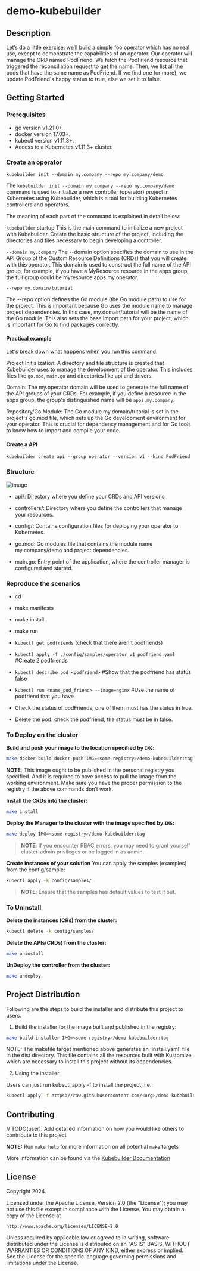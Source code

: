 # demo-kubebuilder

## Description
Let’s do a little exercise: we’ll build a simple foo operator which has no real use, except to demonstrate the capabilities of an operator.
Our operator will manage the CRD named PodFriend. We fetch the PodFriend resource that triggered the reconciliation request to get the name. Then, we list all the pods that have the same name as PodFriend. If we find one (or more), we update PodFriend's happy status to true, else we set it to false.

## Getting Started

### Prerequisites
- go version v1.21.0+
- docker version 17.03+.
- kubectl version v1.11.3+.
- Access to a Kubernetes v1.11.3+ cluster.

### Create an operator
`kubebuilder init --domain my.company --repo my.company/demo`

The `kubebuilder init --domain my.company --repo my.company/demo` command is used to initialize a new controller (operator) project in Kubernetes using Kubebuilder, which is a tool for building Kubernetes controllers and operators.

The meaning of each part of the command is explained in detail below:

`kubebuilder` startup
This is the main command to initialize a new project with Kubebuilder. Create the basic structure of the project, including the directories and files necessary to begin developing a controller.

`--domain my.company`
The --domain option specifies the domain to use in the API Group of the Custom Resource Definitions (CRDs) that you will create with this operator. This domain is used to construct the full name of the API group, for example, if you have a MyResource resource in the apps group, the full group could be myresource.apps.my.operator.

`--repo my.domain/tutorial`

The --repo option defines the Go module (the Go module path) to use for the project. This is important because Go uses the module name to manage project dependencies. In this case, my.domain/tutorial will be the name of the Go module. This also sets the base import path for your project, which is important for Go to find packages correctly.


#### Practical example
Let's break down what happens when you run this command:

Project Initialization: A directory and file structure is created that Kubebuilder uses to manage the development of the operator. This includes files like `go.mod`, `main.go` and directories like api and drivers.

Domain: The my.operator domain will be used to generate the full name of the API groups of your CRDs. For example, if you define a resource in the apps group, the group's distinguished name will be `apps.my.company`.

Repository/Go Module: The Go module my.domain/tutorial is set in the project's go.mod file, which sets up the Go development environment for your operator. This is crucial for dependency management and for Go tools to know how to import and compile your code.

#### Create a API

`kubebuilder create api --group operator --version v1 --kind PodFriend`

### Structure

![image](https://github.com/falconcr/kubebuilder-demo/assets/143828508/e772296f-5b53-47ec-aa59-4100e79729d1)

- api/: Directory where you define your CRDs and API versions.

- controllers/: Directory where you define the controllers that manage your resources.

- config/: Contains configuration files for deploying your operator to Kubernetes.

- go.mod: Go modules file that contains the module name my.company/demo and project dependencies.

- main.go: Entry point of the application, where the controller manager is configured and started.

### Reproduce the scenarios
- cd <project-directory>

- make manifests

- make install

- make run

- `kubectl get podfriends` (check that there aren't podfriends)
- `kubectl apply -f ./config/samples/operator_v1_podfriend.yaml` #Create 2 podfriends
- `kubectl describe pod <podfriend>` #Show that the podfriend has status false
- `kubectl run <name_pod_friend> --image=nginx` #Use the name of podfriend that you have
- Check the status of podFriends, one of them must has the status in true.
- Delete the pod. check the podfriend, the status must be in false.

### To Deploy on the cluster
**Build and push your image to the location specified by `IMG`:**

```sh
make docker-build docker-push IMG=<some-registry>/demo-kubebuilder:tag
```

**NOTE:** This image ought to be published in the personal registry you specified.
And it is required to have access to pull the image from the working environment.
Make sure you have the proper permission to the registry if the above commands don’t work.

**Install the CRDs into the cluster:**

```sh
make install
```

**Deploy the Manager to the cluster with the image specified by `IMG`:**

```sh
make deploy IMG=<some-registry>/demo-kubebuilder:tag
```

> **NOTE**: If you encounter RBAC errors, you may need to grant yourself cluster-admin
privileges or be logged in as admin.

**Create instances of your solution**
You can apply the samples (examples) from the config/sample:

```sh
kubectl apply -k config/samples/
```

>**NOTE**: Ensure that the samples has default values to test it out.

### To Uninstall
**Delete the instances (CRs) from the cluster:**

```sh
kubectl delete -k config/samples/
```

**Delete the APIs(CRDs) from the cluster:**

```sh
make uninstall
```

**UnDeploy the controller from the cluster:**

```sh
make undeploy
```

## Project Distribution

Following are the steps to build the installer and distribute this project to users.

1. Build the installer for the image built and published in the registry:

```sh
make build-installer IMG=<some-registry>/demo-kubebuilder:tag
```

NOTE: The makefile target mentioned above generates an 'install.yaml'
file in the dist directory. This file contains all the resources built
with Kustomize, which are necessary to install this project without
its dependencies.

2. Using the installer

Users can just run kubectl apply -f <URL for YAML BUNDLE> to install the project, i.e.:

```sh
kubectl apply -f https://raw.githubusercontent.com/<org>/demo-kubebuilder/<tag or branch>/dist/install.yaml
```

## Contributing
// TODO(user): Add detailed information on how you would like others to contribute to this project

**NOTE:** Run `make help` for more information on all potential `make` targets

More information can be found via the [Kubebuilder Documentation](https://book.kubebuilder.io/introduction.html)

## License

Copyright 2024.

Licensed under the Apache License, Version 2.0 (the "License");
you may not use this file except in compliance with the License.
You may obtain a copy of the License at

    http://www.apache.org/licenses/LICENSE-2.0

Unless required by applicable law or agreed to in writing, software
distributed under the License is distributed on an "AS IS" BASIS,
WITHOUT WARRANTIES OR CONDITIONS OF ANY KIND, either express or implied.
See the License for the specific language governing permissions and
limitations under the License.

